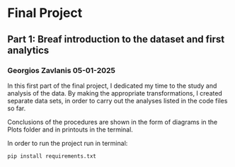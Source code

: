 # Final Project
## Part 1: Breaf introduction to the dataset and first analytics
### Georgios Zavlanis 05-01-2025

In this first part of the final project, I dedicated my time to the study and analysis of the data. By making the appropriate transformations, I created separate data sets, in order to carry out the analyses listed in the code files so far.

Conclusions of the procedures are shown in the form of diagrams in the Plots folder and in printouts in the terminal.

In order to run the project run in terminal:

```aiexclude
pip install requirements.txt
```

